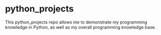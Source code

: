 # python_projects

This python_projects repo allows me to demonstrate my programming knowledge in Python, as well as my overall programming knowledge base.
